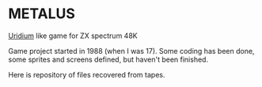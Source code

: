 # METALUS
[Uridium](https://en.wikipedia.org/wiki/Uridium) like game for ZX spectrum 48K

Game project started in 1988 (when I was 17). Some coding has been done, some sprites and screens defined, but haven't been finished.

Here is repository of files recovered from tapes.
